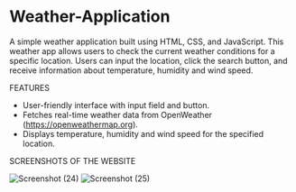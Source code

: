 # Weather-Application
A simple weather application built using HTML, CSS, and JavaScript.
This weather app allows users to check the current weather conditions for a specific location. Users can input the location, click the search button, and receive information about temperature, humidity and wind speed.

FEATURES
- User-friendly interface with input field and button.
- Fetches real-time weather data from OpenWeather (https://openweathermap.org).
- Displays temperature, humidity and wind speed for the specified location.

SCREENSHOTS OF THE WEBSITE

![Screenshot (24)](https://github.com/itsmesona09/Weather-Application/assets/111109613/06e153e0-fc8d-47cc-a975-acac09f49d2b)
![Screenshot (25)](https://github.com/itsmesona09/Weather-Application/assets/111109613/991ca4a0-7b07-4e6c-937b-9b08e5bc0aed)


